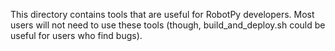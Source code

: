 This directory contains tools that are useful for RobotPy developers. Most
users will not need to use these tools (though, build_and_deploy.sh could
be useful for users who find bugs).